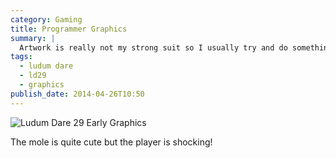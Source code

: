 ```yaml
---
category: Gaming
title: Programmer Graphics
summary: |
  Artwork is really not my strong suit so I usually try and do something interesting with chalks and pens to get me away from the computer. But first, some basic graphics so I can get the game play working.
tags: 
  - ludum dare
  - ld29
  - graphics
publish_date: 2014-04-26T10:50
---
```


![Ludum Dare 29 Early Graphics](/img/ld29-early-graphics.png)

The mole is quite cute but the player is shocking!
